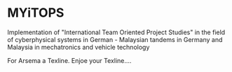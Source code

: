 # MYiTOPS
Implementation of "International Team Oriented Project Studies" in the field of cyberphysical systems in German - Malaysian tandems in Germany and Malaysia in mechatronics and vehicle technology


For Arsema a Texline. Enjoe your Texline....
